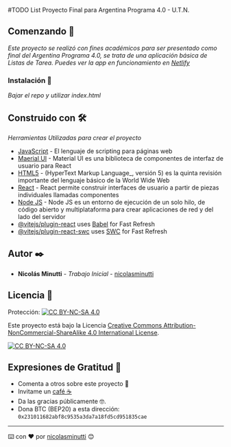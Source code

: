 #TODO List
Proyecto Final para Argentina Programa 4.0 - U.T.N.

## Comenzando 🚀

_Este proyecto se realizó con fines académicos para ser presentado como final del Argentina Programa 4.0, se trata de una aplicación básica de Listas de Tarea. Puedes ver la app en funcionamiento en [Netlify](https://task-list-nicolas.netlify.app/)_

### Instalación 🔧

_Bajar el repo y utilizar index.html_

## Construido con 🛠️

_Herramientas Utilizadas para crear el proyecto_

* [JavaScript](https://developer.mozilla.org/es/docs/Web/JavaScript) - El lenguaje de scripting para páginas web
* [Maerial UI](https://mui.com/material-ui/) - Material UI es una biblioteca de componentes de interfaz de usuario para React 
* [HTML5](https://es.wikipedia.org/wiki/HTML5o) - (HyperText Markup Language_, versión 5) es la quinta revisión importante del lenguaje básico de la World Wide Web
* [React](https://es.react.dev/) - React permite construir interfaces de usuario a partir de piezas individuales llamadas componentes
* [Node JS](https://nodejs.org/en) - Node JS es un entorno de ejecución de un solo hilo, de código abierto y multiplataforma para crear aplicaciones de red y del lado del servidor
* [@vitejs/plugin-react](https://github.com/vitejs/vite-plugin-react/blob/main/packages/plugin-react/README.md) uses [Babel](https://babeljs.io/) for Fast Refresh
* [@vitejs/plugin-react-swc](https://github.com/vitejs/vite-plugin-react-swc) uses [SWC](https://swc.rs/) for Fast Refresh

## Autor ✒️

* **Nicolás Minutti** - *Trabajo Inicial* - [nicolasminutti](https://github.com/nicolasminutti)

## Licencia 📄

Protección: [![CC BY-NC-SA 4.0][cc-by-nc-sa-shield]][cc-by-nc-sa]

Este proyecto está bajo la Licencia
[Creative Commons Attribution-NonCommercial-ShareAlike 4.0 International License][cc-by-nc-sa].

[![CC BY-NC-SA 4.0][cc-by-nc-sa-image]][cc-by-nc-sa]

[cc-by-nc-sa]: http://creativecommons.org/licenses/by-nc-sa/4.0/
[cc-by-nc-sa-image]: https://licensebuttons.net/l/by-nc-sa/4.0/88x31.png
[cc-by-nc-sa-shield]: https://img.shields.io/badge/License-CC%20BY--NC--SA%204.0-lightgrey.svg

## Expresiones de Gratitud 🎁

* Comenta a otros sobre este proyecto 📢
* Invitame un [café ☕](https://www.buymeacoffee.com/nicolasminutti)
* Da las gracias públicamente 🤓.
* Dona BTC (BEP20) a esta dirección: `0x231011682abf8c9535a3da7a18fd5cd951835cae`

---
⌨️ con ❤️ por [nicolasminutti](https://github.com/nicolasminutti) 😊
